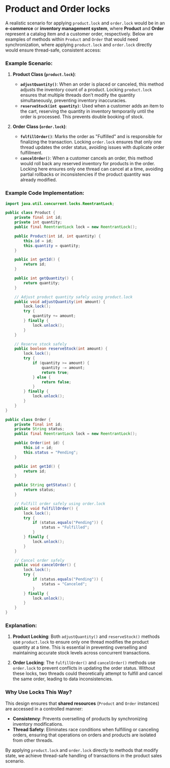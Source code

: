 


# Product and Order locks
A realistic scenario for applying `product.lock` and `order.lock` would be in an **e-commerce** or **inventory management system**, where **Product** and **Order** represent a catalog item and a customer order, respectively. Below are examples of methods within `Product` and `Order` that would need synchronization, where applying `product.lock` and `order.lock` directly would ensure thread-safe, consistent access:

### Example Scenario:

1. **Product Class (`product.lock`)**:
   - **`adjustQuantity()`**: When an order is placed or canceled, this method adjusts the inventory count of a product. Locking `product.lock` ensures that multiple threads don’t modify the quantity simultaneously, preventing inventory inaccuracies.
   - **`reserveStock(int quantity)`**: Used when a customer adds an item to the cart, reserving the quantity in inventory temporarily until the order is processed. This prevents double booking of stock.

2. **Order Class (`order.lock`)**:
   - **`fulfillOrder()`**: Marks the order as "Fulfilled" and is responsible for finalizing the transaction. Locking `order.lock` ensures that only one thread updates the order status, avoiding issues with duplicate order fulfillment.
   - **`cancelOrder()`**: When a customer cancels an order, this method would roll back any reserved inventory for products in the order. Locking here ensures only one thread can cancel at a time, avoiding partial rollbacks or inconsistencies if the product quantity was already modified.

### Example Code Implementation:

```java
import java.util.concurrent.locks.ReentrantLock;

public class Product {
    private final int id;
    private int quantity;
    public final ReentrantLock lock = new ReentrantLock();

    public Product(int id, int quantity) {
        this.id = id;
        this.quantity = quantity;
    }

    public int getId() {
        return id;
    }

    public int getQuantity() {
        return quantity;
    }

    // Adjust product quantity safely using product.lock
    public void adjustQuantity(int amount) {
        lock.lock();
        try {
            quantity += amount;
        } finally {
            lock.unlock();
        }
    }

    // Reserve stock safely
    public boolean reserveStock(int amount) {
        lock.lock();
        try {
            if (quantity >= amount) {
                quantity -= amount;
                return true;
            } else {
                return false;
            }
        } finally {
            lock.unlock();
        }
    }
}

public class Order {
    private final int id;
    private String status;
    public final ReentrantLock lock = new ReentrantLock();

    public Order(int id) {
        this.id = id;
        this.status = "Pending";
    }

    public int getId() {
        return id;
    }

    public String getStatus() {
        return status;
    }

    // Fulfill order safely using order.lock
    public void fulfillOrder() {
        lock.lock();
        try {
            if (status.equals("Pending")) {
                status = "Fulfilled";
            }
        } finally {
            lock.unlock();
        }
    }

    // Cancel order safely
    public void cancelOrder() {
        lock.lock();
        try {
            if (status.equals("Pending")) {
                status = "Canceled";
            }
        } finally {
            lock.unlock();
        }
    }
}
```

### Explanation:

1. **Product Locking**: Both `adjustQuantity()` and `reserveStock()` methods use `product.lock` to ensure only one thread modifies the product quantity at a time. This is essential in preventing overselling and maintaining accurate stock levels across concurrent transactions.
   
2. **Order Locking**: The `fulfillOrder()` and `cancelOrder()` methods use `order.lock` to prevent conflicts in updating the order status. Without these locks, two threads could theoretically attempt to fulfill and cancel the same order, leading to data inconsistencies.

### Why Use Locks This Way?

This design ensures that **shared resources** (`Product` and `Order` instances) are accessed in a controlled manner:
- **Consistency**: Prevents overselling of products by synchronizing inventory modifications.
- **Thread Safety**: Eliminates race conditions when fulfilling or canceling orders, ensuring that operations on orders and products are isolated from other threads.

By applying `product.lock` and `order.lock` directly to methods that modify state, we achieve thread-safe handling of transactions in the product sales scenario.